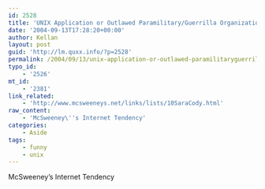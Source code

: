 ```yaml
---
id: 2528
title: 'UNIX Application or Outlawed Paramilitary/Guerrilla Organization?'
date: '2004-09-13T17:28:20+00:00'
author: Kellan
layout: post
guid: 'http://lm.quxx.info/?p=2528'
permalink: /2004/09/13/unix-application-or-outlawed-paramilitaryguerrilla-organization/
typo_id:
    - '2526'
mt_id:
    - '2381'
link_related:
    - 'http://www.mcsweeneys.net/links/lists/10SaraCody.html'
raw_content:
    - 'McSweeney\''s Internet Tendency'
categories:
    - Aside
tags:
    - funny
    - unix
---
```


McSweeney’s Internet Tendency